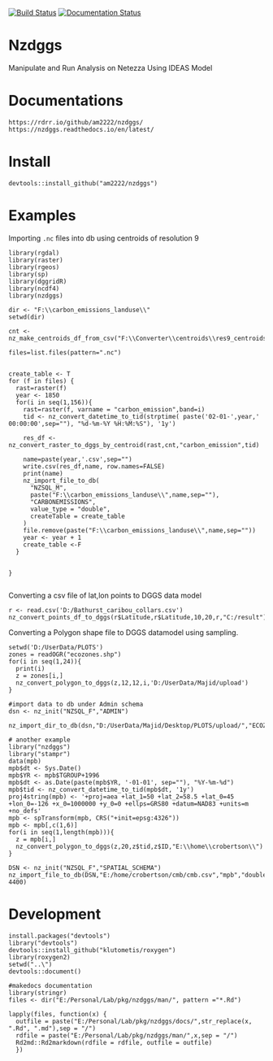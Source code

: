 [![Build Status](https://travis-ci.com/am2222/nzdggs.svg?branch=master)](https://travis-ci.com/am2222/nzdggs) [![Documentation Status](https://readthedocs.org/projects/nzdggs/badge/?version=latest)](https://nzdggs.readthedocs.io/en/latest/?badge=latest)


# Nzdggs
Manipulate and Run Analysis on Netezza Using IDEAS Model

# Documentations


```
https://rdrr.io/github/am2222/nzdggs/
https://nzdggs.readthedocs.io/en/latest/
```

# Install

```
devtools::install_github("am2222/nzdggs")

```

# Examples

Importing `.nc` files into db using centroids of resolution 9 

```
library(rgdal)
library(raster)
library(rgeos)
library(sp)
library(dggridR)
library(ncdf4)
library(nzdggs)

dir <- "F:\\carbon_emissions_landuse\\"
setwd(dir)

cnt <- nz_make_centroids_df_from_csv("F:\\Converter\\centroids\\res9_centroids.csv")

files=list.files(pattern=".nc")


create_table <- T
for (f in files) {
  rast=raster(f)
  year <- 1850
  for(i in seq(1,156)){
    rast=raster(f, varname = "carbon_emission",band=i)
    tid <- nz_convert_datetime_to_tid(strptime( paste('02-01-',year,' 00:00:00',sep=""), "%d-%m-%Y %H:%M:%S"), '1y')
    
    res_df <- nz_convert_raster_to_dggs_by_centroid(rast,cnt,"carbon_emission",tid)
  
    name=paste(year,'.csv',sep="")
    write.csv(res_df,name, row.names=FALSE)
    print(name)
    nz_import_file_to_db(
      "NZSQL_M",
      paste("F:\\carbon_emissions_landuse\\",name,sep=""),
      "CARBONEMISSIONS",
      value_type = "double",
      createTable = create_table
    )
    file.remove(paste("F:\\carbon_emissions_landuse\\",name,sep=""))
    year <- year + 1
    create_table <-F
  }
  
 
}


```


Converting a csv file of lat,lon points to DGGS data model

```
r <- read.csv('D:/Bathurst_caribou_collars.csv')
nz_convert_points_df_to_dggs(r$Latitude,r$Latitude,10,20,r,"C:/result")

```

Converting a Polygon shape file to DGGS datamodel using sampling. 

```
setwd('D:/UserData/PLOTS')
zones = readOGR("ecozones.shp")
for(i in seq(1,24)){
  print(i)
  z = zones[i,]
  nz_convert_polygon_to_dggs(z,12,12,i,'D:/UserData/Majid/upload')
}

#import data to db under Admin schema
dsn <- nz_init("NZSQL_F","ADMIN")

nz_import_dir_to_db(dsn,"D:/UserData/Majid/Desktop/PLOTS/upload/","ECOZONE",'varchar(100)',T)

# another example
library("nzdggs")
library("stampr")
data(mpb)
mpb$dt <- Sys.Date()
mpb$YR <- mpb$TGROUP+1996
mpb$dt <- as.Date(paste(mpb$YR, '-01-01', sep=""), "%Y-%m-%d")
mpb$tid <- nz_convert_datetime_to_tid(mpb$dt, '1y')
proj4string(mpb) <- '+proj=aea +lat_1=50 +lat_2=58.5 +lat_0=45 +lon_0=-126 +x_0=1000000 +y_0=0 +ellps=GRS80 +datum=NAD83 +units=m +no_defs'
mpb <- spTransform(mpb, CRS("+init=epsg:4326"))
mpb <- mpb[,c(1,6)]
for(i in seq(1,length(mpb))){
  z = mpb[i,]
  nz_convert_polygon_to_dggs(z,20,z$tid,z$ID,"E:\\home\\crobertson\\")
}

DSN <- nz_init("NZSQL_F","SPATIAL_SCHEMA")
nz_import_file_to_db(DSN,"E:/home/crobertson/cmb/cmb.csv","mpb","double",T,max_errors= 4400)

```


# Development
```
install.packages("devtools")
library("devtools")
devtools::install_github("klutometis/roxygen")
library(roxygen2)
setwd("..\")
devtools::document()

#makedocs documentation
library(stringr)
files <- dir("E:/Personal/Lab/pkg/nzdggs/man/", pattern ="*.Rd")

lapply(files, function(x) {
  outfile = paste("E:/Personal/Lab/pkg/nzdggs/docs/",str_replace(x, ".Rd", ".md"),sep = "/")
  rdfile = paste("E:/Personal/Lab/pkg/nzdggs/man/",x,sep = "/")
  Rd2md::Rd2markdown(rdfile = rdfile, outfile = outfile)
  })


```
